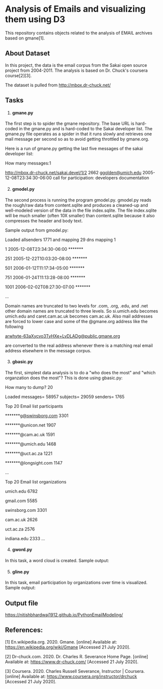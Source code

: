 # Analysis of Emails and visualizing them using D3
This repository contains objects related to the analysis of EMAIL archives based on gmane[1].

## About Dataset

In this project, the data is the email corpus from the Sakai open source project from 2004-2011. The analysis is based on Dr. Chuck's coursera course[2][3].

The dataset is pulled from http://mbox.dr-chuck.net/

## Tasks

1. #### gmane.py 
The first step is to spider the gmane repository.  The base URL 
is hard-coded in the gmane.py and is hard-coded to the Sakai
developer list. The gmane.py file operates as a spider in 
that it runs slowly and retrieves one mail message per second so 
as to avoid getting throttled by gmane.org.

Here is a run of gmane.py getting the last five messages of the
sakai developer list:

How many messages:1

http://mbox.dr-chuck.net/sakai.devel/1/2 2662
    ggolden@umich.edu 2005-12-08T23:34:30-06:00 call for participation: developers documentation

2. #### gmodel.py

The second process is running the program gmodel.py.  gmodel.py reads the rough/raw data from content.sqlite and produces a cleaned-up and well-modeled version of the data in the file index.sqlite.  The file index.sqlite will be much smaller (often 10X smaller) than content.sqlite because it also compresses the header and body text.

Sample output from gmodel.py:

Loaded allsenders 1771 and mapping 29 dns mapping 1

1 2005-12-08T23:34:30-06:00 *******

251 2005-12-22T10:03:20-08:00 *******

501 2006-01-12T11:17:34-05:00 *******

751 2006-01-24T11:13:28-08:00 *******

1001 2006-02-02T08:27:30-07:00 *******

...

Domain names are truncated to two levels for .com, .org, .edu, and .net 
other domain names are truncated to three levels.  So si.umich.edu becomes
umich.edu and caret.cam.ac.uk becomes cam.ac.uk.   Also mail addresses are
forced to lower case and some of the @gmane.org address like the following

   arwhyte-63aXycvo3TyHXe+LvDLADg@public.gmane.org

are converted to the real address whenever there is a matching real email
address elsewhere in the message corpus.

3. #### gbasic.py

The first, simplest data analysis is to do a "who does the most" and "which 
organzation does the most"?  This is done using gbasic.py:

How many to dump? 20

Loaded messages= 58957 subjects= 29059 senders= 1765

Top 20 Email list participants

*******g@swinsborg.com 3301

*******@unicon.net 1907

*******@cam.ac.uk 1591

*******@umich.edu 1468

*******@uct.ac.za 1221

*******@longsight.com 1147

...

Top 20 Email list organizations

umich.edu 6782

gmail.com 5585

swinsborg.com 3301

cam.ac.uk 2626

uct.ac.za 2576

indiana.edu 2333
...

4. #### gword.py

In this task, a word cloud is created. Sample output:

5. #### gline.py

In this task, email participation by organizations over time is visualized. Sample output: 


## Output file
https://nitishbhardwaj1912.github.io/PythonEmailModeling/

## References:
[1] En.wikipedia.org. 2020. Gmane. [online] Available at: <https://en.wikipedia.org/wiki/Gmane> [Accessed 21 July 2020].

[2] Dr-chuck.com. 2020. Dr. Charles R. Severance Home Page. [online] Available at: <https://www.dr-chuck.com/> [Accessed 21 July 2020].

[3] Coursera. 2020. Charles Russell Severance, Instructor | Coursera. [online] Available at: <https://www.coursera.org/instructor/drchuck> [Accessed 21 July 2020].
